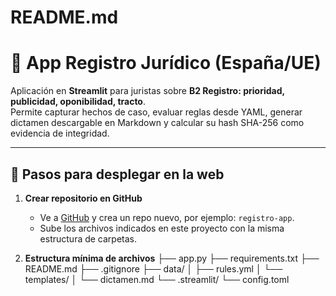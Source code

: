 # README.md

# 📑 App Registro Jurídico (España/UE)

Aplicación en **Streamlit** para juristas sobre **B2 Registro: prioridad, publicidad, oponibilidad, tracto**.  
Permite capturar hechos de caso, evaluar reglas desde YAML, generar dictamen descargable en Markdown y calcular su hash SHA-256 como evidencia de integridad.

---

## 🚀 Pasos para desplegar en la web

1. **Crear repositorio en GitHub**
   - Ve a [GitHub](https://github.com) y crea un repo nuevo, por ejemplo: `registro-app`.
   - Sube los archivos indicados en este proyecto con la misma estructura de carpetas.

2. **Estructura mínima de archivos**
├── app.py
├── requirements.txt
├── README.md
├── .gitignore
├── data/
│ ├── rules.yml
│ └── templates/
│ └── dictamen.md
└── .streamlit/
└── config.toml
